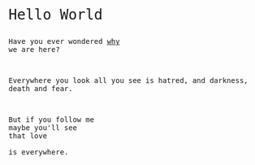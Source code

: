 <p style="font-family: monospace;font-size:2em">Hello World</p>
<p style="font-family: monospace;font-size:1em">Have you ever wondered <a href="007.html">why</a><br>we are here?</p>
<br>
<p style="font-family: monospace;font-size:1em">Everywhere you look all you see is hatred, and darkness, death and fear.</p>
<br>
<p style="font-family: monospace;font-size:1em">But if you follow me<br>maybe you'll see<br>that love <br><br>is everywhere.</p>
